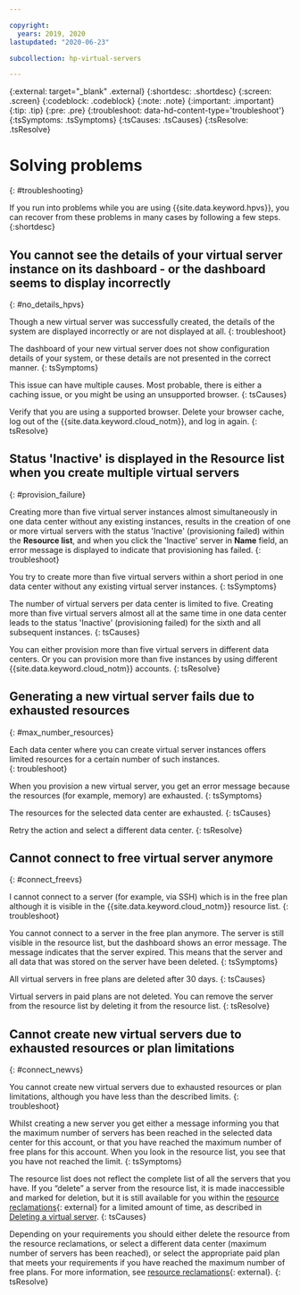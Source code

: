 ```yaml
---

copyright:
  years: 2019, 2020
lastupdated: "2020-06-23"

subcollection: hp-virtual-servers

---
```


{:external: target="_blank" .external}
{:shortdesc: .shortdesc}
{:screen: .screen}
{:codeblock: .codeblock}
{:note: .note}
{:important: .important}
{:tip: .tip}
{:pre: .pre}
{:troubleshoot: data-hd-content-type='troubleshoot'}
{:tsSymptoms: .tsSymptoms}
{:tsCauses: .tsCauses}
{:tsResolve: .tsResolve}

# Solving problems
{: #troubleshooting}

If you run into problems while you are using {{site.data.keyword.hpvs}}, you can recover from these problems in many cases by following a few steps.
{:shortdesc}

## You cannot see the details of your virtual server instance on its dashboard - or the dashboard seems to display incorrectly
{: #no_details_hpvs}

Though a new virtual server was successfully created, the details of the system are displayed incorrectly or are not displayed at all.
{: troubleshoot}

The dashboard of your new virtual server does not show configuration details of your system, or these details are not presented in the correct manner.
{: tsSymptoms}

This issue can have multiple causes. Most probable, there is either a caching issue, or you might be using an unsupported browser.
{: tsCauses}

Verify that you are using a supported browser. Delete your browser cache, log out of the {{site.data.keyword.cloud_notm}}, and log in again.
{: tsResolve}

## Status 'Inactive' is displayed in the **Resource list** when you create multiple virtual servers
{: #provision_failure}

Creating more than five virtual server instances almost simultaneously in one data center without any existing instances, results in the creation of one or more virtual servers with the status 'Inactive' (provisioning failed) within the **Resource list**, and when you click the 'Inactive' server in **Name** field, an error message is displayed to indicate that provisioning has failed.
{: troubleshoot}

You try to create more than five virtual servers within a short period in one data center without any existing virtual server instances.
{: tsSymptoms}

The number of virtual servers per data center is limited to five. Creating more than five virtual servers almost all at the same time in one data center leads to the status 'Inactive' (provisioning failed) for the sixth and all subsequent instances.
{: tsCauses}

You can either provision more than five virtual servers in different data centers. Or you can provision more than five instances by using different {{site.data.keyword.cloud_notm}} accounts.
{: tsResolve}


##  Generating a new virtual server fails due to exhausted resources
{: #max_number_resources}

Each data center where you can create virtual server instances offers limited resources for a certain number of such instances.  
{: troubleshoot}

When you provision a new virtual server, you get an error message because the resources (for example, memory) are exhausted.
{: tsSymptoms}

The resources for the selected data center are exhausted.
{: tsCauses}

Retry the action and select a different data center.
{: tsResolve}


## Cannot connect to free virtual server anymore
{: #connect_freevs}

I cannot connect to a server (for example, via SSH) which is in the free plan although it is visible in the {{site.data.keyword.cloud_notm}} resource list.
{: troubleshoot}

You cannot connect to a server in the free plan anymore.
The server is still visible in the resource list, but the dashboard shows an error message. The message indicates that the server expired. This means that the server and all data that was stored on the server have been deleted.
{: tsSymptoms}

All virtual servers in free plans are deleted after 30 days.
{: tsCauses}

Virtual servers in paid plans are not deleted. You can remove the server from the resource list by deleting it from the resource list.
{: tsResolve}


## Cannot create new virtual servers due to exhausted resources or plan limitations
{: #connect_newvs}

You cannot create new virtual servers due to exhausted resources or plan limitations, although you have less than the described limits.
{: troubleshoot}

Whilst creating a new server you get either a message informing you that the maximum number of servers has been reached in the selected data center for this account, or that you have reached the maximum number of free plans for this account. When you look in the resource list, you see that you have not reached the limit.
{: tsSymptoms}

The resource list does not reflect the complete list of all the servers that you have. If you “delete” a server from the resource list, it is made inaccessible and marked for deletion, but it is still available for you within the [resource reclamations](https://cloud.ibm.com/docs/cli?topic=cli-ibmcloud_commands_resource#ibmcloud_resource_reclamations){: external} for a limited amount of time, as described in [Deleting a virtual server](/docs/services/hp-virtual-servers?topic=hp-virtual-servers-remove_vs).
{: tsCauses}

Depending on your requirements you should either delete the resource from the resource reclamations, or select a different data center (maximum number of servers has been reached), or select the appropriate paid plan that meets your requirements if you have reached the maximum number of free plans.
For more information, see [resource reclamations](https://cloud.ibm.com/docs/cli?topic=cli-ibmcloud_commands_resource#ibmcloud_resource_reclamations){: external}.
{: tsResolve}
